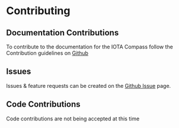 # Contributing

## Documentation Contributions

To contribute to the documentation for the IOTA Compass follow the Contribution guidelines on [Github](https://github.com/iotaledger/documentation/blob/master/CONTRIBUTING.md)

## Issues
Issues & feature requests can be created on the [Github Issue](https://github.com/iotaledger/compass/issues) page.

## Code Contributions
Code contributions are not being accepted at this time






